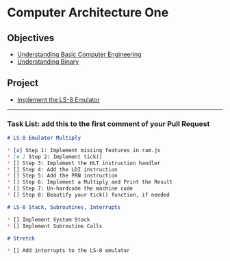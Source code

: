 # Computer Architecture One

## Objectives

* [Understanding Basic Computer Engineering](objectives/basic-comp-eng)
* [Understanding Binary](objectives/binary)

## Project

* [Implement the LS-8 Emulator](project/ls8)

---

### Task List: add this to the first comment of your Pull Request

```markdown
# LS-8 Emulator Multiply

* [x] Step 1: Implement missing features in ram.js
* [x ] Step 2: Implement tick()
* [] Step 3: Implement the HLT instruction handler
* [] Step 4: Add the LDI instruction
* [] Step 5: Add the PRN instruction
* [] Step 6: Implement a Multiply and Print the Result
* [] Step 7: Un-hardcode the machine code
* [] Step 8: Beautify your tick() function, if needed

# LS-8 Stack, Subroutines, Interrupts

* [] Implement System Stack
* [] Implement Subroutine Calls

# Stretch

* [] Add interrupts to the LS-8 emulator
```
